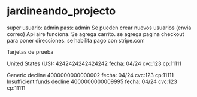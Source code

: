 # jardineando_projecto

super usuario: admin     pass: admin
Se pueden crear nuevos usuarios (envia correo)
Api aire funciona.
Se agrega carrito.
se agrega pagina checkout para poner direcciones.
se habilita pago con stripe.com   

Tarjetas de prueba

United States (US): 4242424242424242   fecha: 04/24 cvc:123  cp:11111

Generic decline	4000000000000002	fecha: 04/24 cvc:123  cp:11111
Insufficient funds decline	4000000000009995	fecha: 04/24 cvc:123  cp:11111

